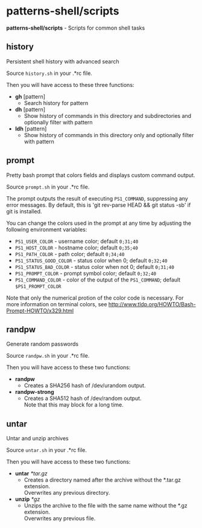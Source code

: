 # patterns-shell/scripts

**patterns-shell/scripts** - Scripts for common shell tasks


## history

Persistent shell history with advanced search

Source `history.sh` in your .\*rc file.

Then you will have access to these three functions:
* **gh** [pattern]
  * Search history for pattern
* **dh** [pattern]
  * Show history of commands in this directory and subdirectories and optionally filter with pattern
* **ldh** [pattern]
  * Show history of commands in this directory only and optionally filter with pattern


## prompt

Pretty bash prompt that colors fields and displays custom command output.

Source `prompt.sh` in your .\*rc file.

The prompt outputs the result of executing `PS1_COMMAND`, suppressing any error messages.
By default, this is 'git rev-parse HEAD && git status -sb' if git is installed.

You can change the colors used in the prompt at any time by adjusting the following environment variables:

* `PS1_USER_COLOR` - username color; default `0;31;40`
* `PS1_HOST_COLOR` - hostname color; default `0;35;40`
* `PS1_PATH_COLOR` - path color; default `0;34;40`
* `PS1_STATUS_GOOD_COLOR` - status color when 0; default `0;32;40`
* `PS1_STATUS_BAD_COLOR` - status color when not 0; default `0;31;40`
* `PS1_PROMPT_COLOR` - prompt symbol color; default `0;32;40`
* `PS1_COMMAND_COLOR` - color of the output of the `PS1_COMMAND`; default `$PS1_PROMPT_COLOR`

Note that only the numerical protion of the color code is necessary.
For more information on terminal colors, see http://www.tldp.org/HOWTO/Bash-Prompt-HOWTO/x329.html


## randpw

Generate random passwords

Source `randpw.sh` in your .\*rc file.

Then you will have access to these two functions:
* **randpw**
  * Creates a SHA256 hash of /dev/urandom output.
* **randpw-strong**
  * Creates a SHA512 hash of /dev/random output.  
    Note that this may block for a long time.


## untar

Untar and unzip archives

Source `untar.sh` in your .\*rc file.

Then you will have access to these two functions:
* **untar** *\*tar.gz*
  * Creates a directory named after the archive without the \*.tar.gz extension.  
    Overwrites any previous directory.
* **unzip** *\*gz*
  * Unzips the archive to the file with the same name without the \*.gz extension.  
    Overwrites any previous file.
